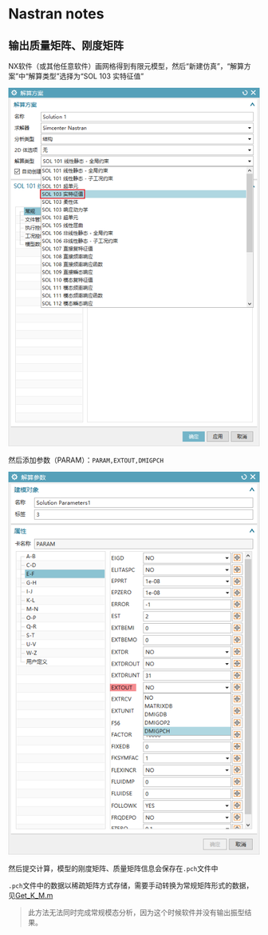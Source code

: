 # Nastran notes

## 输出质量矩阵、刚度矩阵

NX软件（或其他任意软件）画网格得到有限元模型，然后“新建仿真”，“解算方案”中“解算类型”选择为“SOL 103 实特征值” 

![解算类型](https://github.com/zhangyunwu/mechanics_notes/blob/main/images/%E8%A7%A3%E7%AE%97%E7%B1%BB%E5%9E%8B%E9%80%89%E6%8B%A9.png)

然后添加参数（PARAM）：`PARAM,EXTOUT,DMIGPCH` 

![EXTOUT参数](https://github.com/zhangyunwu/mechanics_notes/blob/main/images/EXTOUT%E5%8F%82%E6%95%B0%E8%AE%BE%E7%BD%AE.png)

然后提交计算，模型的刚度矩阵、质量矩阵信息会保存在`.pch`文件中

`.pch`文件中的数据以稀疏矩阵方式存储，需要手动转换为常规矩阵形式的数据，见[Get_K_M.m](https://github.com/zhangyunwu/mechanics_notes/blob/main/Get_K_M.m)

> 此方法无法同时完成常规模态分析，因为这个时候软件并没有输出振型结果。
